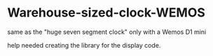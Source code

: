 # Warehouse-sized-clock-WEMOS
 same as the "huge seven segment clock" only with a Wemos D1 mini


help needed creating the library for the display code.
